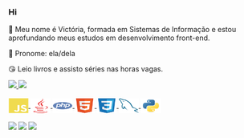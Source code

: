 ### Hi 

👋 Meu nome é Victória, formada em Sistemas de Informação e estou aprofundando meus estudos em desenvolvimento front-end.

🌱 Pronome: ela/dela

😘 Leio livros e assisto séries nas horas vagas.

 <div>
  <a href="https://github.com/vitamura">
  <img height="180em" src="https://github-readme-stats.vercel.app/api?username=vitamura&show_icons=true&theme=dracula&include_all_commits=true&count_private=true"/>
  <img height="180em" src="https://github-readme-stats.vercel.app/api/top-langs/?username=vitamura&layout=compact&langs_count=7&theme=dracula"/>
</div>
<div style="display: inline_block"><br>
  <img align="center" alt="vic-Js" height="30" width="40" src="https://raw.githubusercontent.com/devicons/devicon/master/icons/javascript/javascript-plain.svg">
  <img align="center" alt="vic-java" height="30" width="40" src="https://raw.githubusercontent.com/devicons/devicon/master/icons/java/java-plain.svg">
  <img align="center" alt="vic-java" height="30" width="40" src="https://raw.githubusercontent.com/devicons/devicon/master/icons/php/php-plain.svg">
  <img align="center" alt="vic-HTML" height="30" width="40" src="https://raw.githubusercontent.com/devicons/devicon/master/icons/html5/html5-original.svg">
  <img align="center" alt="vic-CSS" height="30" width="40" src="https://raw.githubusercontent.com/devicons/devicon/master/icons/css3/css3-original.svg">
  <img align="center" alt="vic-CSS" height="30" width="40" src="https://raw.githubusercontent.com/devicons/devicon/master/icons/mysql/mysql-original.svg">
   <img align="center" alt="vic-CSS" height="30" width="40" src="https://raw.githubusercontent.com/devicons/devicon/master/icons/python/python-original.svg">

</div>
 <br>
  <a href="https://instagram.com/vmayuri_" target="_blank"><img src="https://img.shields.io/badge/-Instagram-%23E4405F?style=for-the-badge&logo=instagram&logoColor=white" target="_blank"></a>
  <a href = "mailto:vtamura@gmail.com"><img src="https://img.shields.io/badge/-Gmail-%23333?style=for-the-badge&logo=gmail&logoColor=white" target="_blank"></a>
  <a href="https://www.linkedin.com/in/victoria-t-b68257a0" target="_blank"><img src="https://img.shields.io/badge/-LinkedIn-%230077B5?style=for-the-badge&logo=linkedin&logoColor=white" target="_blank"></a> 
 
  ##
 
<div> 

